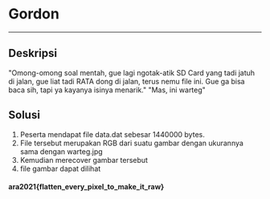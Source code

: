 # Gordon
---
## Deskripsi
"Omong-omong soal mentah, gue lagi ngotak-atik SD Card yang tadi jatuh di jalan, gue liat tadi RATA dong di jalan, terus nemu file ini. Gue ga bisa baca sih, tapi ya kayanya isinya menarik."
"Mas, ini warteg"

## Solusi
1. Peserta mendapat file data.dat sebesar 1440000 bytes.
2. File tersebut merupakan RGB dari suatu gambar dengan ukurannya sama dengan warteg.jpg
3. Kemudian merecover gambar tersebut 
4. file gambar dapat dilihat

#### ara2021{flatten_every_pixel_to_make_it_raw}
